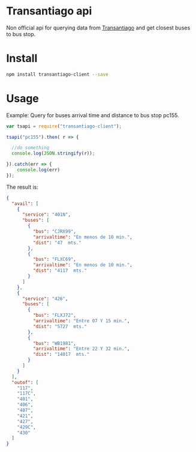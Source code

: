 # Transantiago api

Non official api for querying data from [Transantiago](http://www.transantiago.cl/) and
get closest buses to bus stop.

# Install
```sh
npm install transantiago-client --save
```

# Usage

Example: Query for buses arrival time and distance to bus stop pc155.

```javascript
var tsapi = require("transantiago-client");

tsapi("pc155").then( r => {

  //do something
  console.log(JSON.stringify(r));

}).catch(err => {
    console.log(err)
});
```

The result is:

```json
{
  "avail": [
    {
      "service": "401N",
      "buses": [
        {
          "bus": "CJRX99",
          "arrivaltime": "En menos de 10 min.",
          "dist": "47  mts."
        },
        {
          "bus": "FLXC69",
          "arrivaltime": "En menos de 10 min.",
          "dist": "4117  mts."
        }
      ]
    },
    {
      "service": "426",
      "buses": [
        {
          "bus": "FLXJ72",
          "arrivaltime": "Entre 07 Y 15 min.",
          "dist": "5727  mts."
        },
        {
          "bus": "WB1981",
          "arrivaltime": "Entre 22 Y 32 min.",
          "dist": "14017  mts."
        }
      ]
    }
  ],
  "outof": [
    "117",
    "117C",
    "401",
    "406",
    "407",
    "421",
    "427",
    "429C",
    "430"
  ]
}

```
